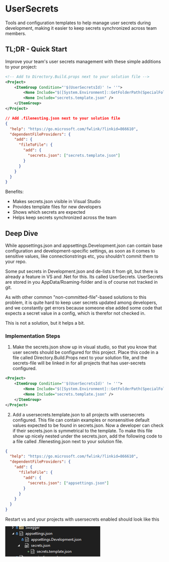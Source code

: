 # UserSecrets

Tools and configuration templates to help manage user secrets during development, making it easier to keep secrets synchronized across team members.

## TL;DR - Quick Start

Improve your team's user secrets management with these simple additions to your project:

```xml
<!-- Add to Directory.Build.props next to your solution file -->
<Project>
    <ItemGroup Condition="'$(UserSecretsId)' != ''">
        <None Include="$([System.Environment]::GetFolderPath(SpecialFolder.ApplicationData))\Microsoft\UserSecrets\$(UserSecretsId)\secrets.json" Link="secrets.json" />
        <None Include="secrets.template.json" />
    </ItemGroup>
</Project>
```

```json
// Add .filenesting.json next to your solution file
{
  "help": "https://go.microsoft.com/fwlink/?linkid=866610",
  "dependentFileProviders": {
    "add": {
      "fileToFile": {
        "add": {
          "secrets.json": ["secrets.template.json"]
        }
      }
    }
  }
}
```

Benefits:
- Makes secrets.json visible in Visual Studio
- Provides template files for new developers
- Shows which secrets are expected
- Helps keep secrets synchronized across the team

## Deep Dive

While appsettings.json and appsettings.Development.json can contain base configuration and development-specific settings, as soon as it comes to sensitive values, like connectionstrings etc, you shouldn't commit them to your repo.

Some put secrets in Development.json and de-lists it from git, but there is already a feature in VS and .Net for this. Its called UserSecrets. UserSecrets are stored in you AppData/Roaming-folder and is of course not tracked in git.

As with other common "non-committed-file"-based solutions to this problem, it is quite hard to keep user secrets updated among developers, and we constantly get errors because someone else added some code that expects a secret value in a config, which is therefor not checked in.

This is not a solution, but it helps a bit.

### Implementation Steps

1. Make the secrets.json show up in visual studio, so that you know that user secrets should be configured for this project. Place this code in a file called Directory.Build.Props next to your solution file, and the secrets-file will be linked in for all projects that has user-secrets configured.

```xml
<Project>
	<ItemGroup Condition="'$(UserSecretsId)' != ''">
		<None Include="$([System.Environment]::GetFolderPath(SpecialFolder.ApplicationData))\Microsoft\UserSecrets\$(UserSecretsId)\secrets.json" Link="secrets.json" />
		<None Include="secrets.template.json" />
	</ItemGroup>
</Project>
```

2. Add a usersecrets.template.json to all projects with usersecrets configured. This file can contain examples or nonsensitive default values expected to be found in secrets.json. Now a developer can check if their secrets.json is symmetrical to the template. To make this file show up nicely nested under the secrets.json, add the following code to a file called .filenesting.json next to your solution file.

```json
{
  "help": "https://go.microsoft.com/fwlink/?linkid=866610",
  "dependentFileProviders": {
    "add": {
      "fileToFile": {
        "add": {
          "secrets.json": ["appsettings.json"]
        }
      }
    }
  }
}
```

Restart vs and your projects with usersecrets enabled should look like this

![Alt text](UserSecrets.png)
